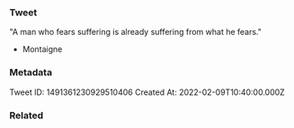 ### Tweet
"A man who fears suffering is already suffering from what he fears."

- Montaigne

### Metadata
Tweet ID: 1491361230929510406
Created At: 2022-02-09T10:40:00.000Z

### Related

